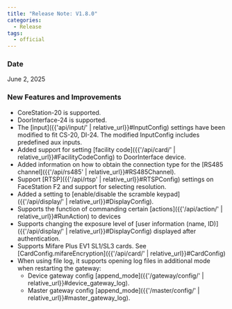 ```yaml
---
title: "Release Note: V1.8.0"
categories:
  - Release
tags:
  - official
---
```


### Date
June 2, 2025

### New Features and Improvements

* CoreStation-20 is supported.
* DoorInterface-24 is supported.
* The [input]({{'api/input/' | relative_url}}#InputConfig) settings have been modified to fit CS-20, DI-24. The modified InputConfig includes predefined aux inputs.
* Added support for setting [facility code]({{'/api/card/' | relative_url}}#FacilityCodeConfig) to DoorInterface device.
* Added information on how to obtain the connection type for the [RS485 channel]({{'/api/rs485' | relative_url}}#RS485Channel).
* Support [RTSP]({{'/api/rtsp' | relative_url}}#RTSPConfig) settings on FaceStation F2 and support for selecting resolution.
* Added a setting to [enable/disable the scramble keypad]({{'/api/display/' | relative_url}}#DisplayConfig).
* Supports the function of commanding certain [actions]({{'/api/action/' | relative_url}}#RunAction) to devices
* Supports changing the exposure level of [user information (name, ID)]({{'/api/display/' | relative_url}}#DisplayConfig) displayed after authentication.
* Supports Mifare Plus EV1 SL1/SL3 cards. See [CardConfig.mifareEncryption]({{'/api/card/' | relative_url}}#CardConfig)
* When using file log, it supports opening log files in additional mode when restarting the gateway:
  - Device gateway config [append_mode]({{'/gateway/config/' | relative_url}}#device_gateway_log).
  - Master gateway config [append_mode]({{'/master/config/' | relative_url}}#master_gateway_log).
